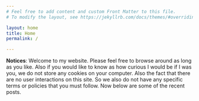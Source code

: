 ```yaml
---
# Feel free to add content and custom Front Matter to this file.
# To modify the layout, see https://jekyllrb.com/docs/themes/#overriding-theme-defaults

layout: home
title: Home
permalink: /

---
```


**Notices**: Welcome to my website. Please feel free to browse around as long as you like. Also if you would like to know as how curious I would be if I was you, we do not store any cookies on your computer. Also the fact that there are no user interactions on this site. So we also do not have any specific terms or policies that you must follow. Now below are some of the recent posts.
